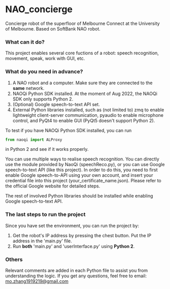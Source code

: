 # NAO_concierge
Concierge robot of the superfloor of Melbourne Connect at the University of Melbourne. Based on SoftBank NAO robot.

### What can it do?
This project enables several core fuctions of a robot: speech recognition, movement, speak, work with GUI, etc.

### What do you need in advance?
1. A NAO robot and a computer. Make sure they are connected to the **same** network.
2. NAOQi Python SDK installed. At the moment of Aug 2022, the NAOQi SDK only supports Python 2.
3. (Optional) Google speech-to-text API set.
4. External Python libraries installed, such as (not limited to) zmq to enable lightweight client-server communication, pyaudio to enable microphone control, and PyQt4 to enable GUI (PyQt5 doesn't support Python 2).

To test if you have NAOQi Python SDK installed, you can run 
```python
from naoqi import ALProxy
```
in Python 2 and see if it works properly.

You can use multiple ways to realise speech recognition. You can directly use the module provided by NaoQi (speechReco.py), or you can use Google speech-to-text API (like this project). In order to do this, you need to first enable Google speech-to-API using your own account, and insert your credential file into this project (your_certificate_name.json). Please refer to the official Google website for detailed steps.

The rest of involved Python libraries should be installed while enabling Google speech-to-text API.

### The last steps to run the project
Since you have set the environment, you can run the project by:
1. Get the robot's IP address by pressing the chest button. Put the IP address in the 'main.py' file.
2. Run **both** 'main.py' and 'userInterface.py' using **Python 2**.

### Others
Relevant comments are added in each Python file to assist you from understanding the logic.
If you get any questions, feel free to email: mo.zhang1919219@gmail.com